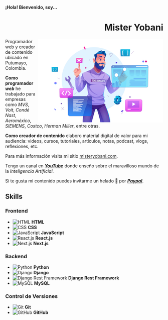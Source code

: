 **¡Hola! Bienvenido, soy...**

<div align="right">

# Mister Yobani

</div>

<img width="400" height="auto" align="right" src="https://github.com/yobanichicunque/documentacion/blob/main/static/imagenes/youtube-front-end-1.jpg">

Programador web y creador de contenido ubicado en Putumayo, Colombia.

**Como programador _web_** he trabajado para empresas como _MVS_, _Voit_, _Condé Nast_, _Aeroméxico_, _SIEMENS_, _Costco_, _Herman Miller_, entre otras.

**Como creador de contenido** elaboro material digital de valor para mi audiencia: videos, cursos, tutoriales, artículos, notas, podcast, vlogs, reflexiones, etc.

Para más información visita mi sitio <a href="https://yobanichicunque.com" target="_blank" rel="noopener">misteryobani.com</a>.

Tengo un canal en <a href="https://www.youtube.com/@misteryobani?sub_confirmation=1" target="_blank" rel="noopener"> _**YouTube**_</a> donde enseño sobre el maravilloso mundo de la _Inteligencia Artificial_.

Si te gusta mi contenido puedes invitarme un helado 🍨 por <a href="https://yobanichicunque.com/helado" target="_blank" rel="noopener"> _**Paypal**_</a>.

<!-- <a href="https://www.youtube.com/@misteryobani?sub_confirmation=1" target="_blank" rel="noopener">
  <img align="center" src="https://github.com/yobanichicunque/documentacion/blob/main/static/imagenes/youtube-banner.jpg">
</a> -->

## Skills

### Frontend

- <img src="https://cdn.jsdelivr.net/gh/devicons/devicon/icons/html5/html5-original.svg" alt="HTML" width="20" height="20"/> **HTML**
- <img src="https://cdn.jsdelivr.net/gh/devicons/devicon/icons/css3/css3-original.svg" alt="CSS" width="20" height="20"/> **CSS**
- <img src="https://cdn.jsdelivr.net/gh/devicons/devicon/icons/javascript/javascript-original.svg" alt="JavaScript" width="20" height="20"/> **JavaScript**
- <img src="https://cdn.jsdelivr.net/gh/devicons/devicon/icons/react/react-original.svg" alt="React.js" width="20" height="20"/> **React.js**
- <img src="https://cdn.jsdelivr.net/gh/devicons/devicon/icons/nextjs/nextjs-original.svg" alt="Next.js" width="20" height="20"/> **Next.js**

### Backend

- <img src="https://cdn.jsdelivr.net/gh/devicons/devicon/icons/python/python-original.svg" alt="Python" width="20" height="20"/> **Python**
- <img src="https://img.shields.io/badge/Django-092E20?style=for-the-badge&logo=django&logoColor=white" alt="Django" width="20" height="20"/> **Django**
- <img src="https://img.shields.io/badge/Django_Rest_Framework-092E20?style=for-the-badge&logo=django&logoColor=white" alt="Django Rest Framework" width="20" height="20"/> **Django Rest Framework**
- <img src="https://cdn.jsdelivr.net/gh/devicons/devicon/icons/mysql/mysql-original.svg" alt="MySQL" width="20" height="20"/> **MySQL**

### Control de Versiones

- <img src="https://cdn.jsdelivr.net/gh/devicons/devicon/icons/git/git-original.svg" alt="Git" width="20" height="20"/> **Git**
- <img src="https://cdn.jsdelivr.net/gh/devicons/devicon/icons/github/github-original.svg" alt="GitHub" width="20" height="20"/> **GitHub**



